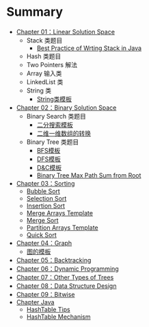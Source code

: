# Summary

* [Chapter 01：Linear Solution Space](ch01.md)
	* Stack 类题目
		* [Best Practice of Wrting Stack in Java](ch01/stack/bestpractice.md)
	* Hash 类题目
	* Two Pointers 解法
	* Array 输入类
	* LinkedList 类
	* String 类
		* [String类模板](ch01/string/template.md)
* [Chapter 02：Binary Solution Space](ch02.md)
	* Binary Search 类题目
		* [二分搜索模板](ch02/binarySearch/template.md)
		* [二维一维数组的转换](ch02/binarySearch/2D-1D.md)
	* Binary Tree 类题目
		* [BFS模板](ch02/binaryTree/bfs.md)
		* [DFS模板](ch02/binaryTree/dfs.md)
		* [D&C模板](ch02/binaryTree/d&c.md)
		* [Binary Tree Max Path Sum from Root](ch02/binaryTree/binaryTreeMaxPathSumFromRoot.md)
* [Chapter 03：Sorting](ch03.md)
	* [Bubble Sort](ch03/bubbleSort.md)
	* [Selection Sort](ch03/selectionSort.md)
	* [Insertion Sort](ch03/insertionSort.md)
	* [Merge Arrays Template](ch03/mergeArray.md)
	* [Merge Sort](ch03/mergeSort.md)
	* [Partition Arrays Template](ch03/partitionArray.md)
	* [Quick Sort](ch03/quickSort.md)
* [Chapter 04：Graph](ch04.md)
	* [图的模板](ch04/templates.md)
* [Chapter 05：Backtracking](ch05.md)
* [Chapter 06：Dynamic Programming](ch06.md)
* [Chapter 07：Other Types of Trees](ch07.md)
* [Chapter 08：Data Structure Design](ch08.md)
* [Chapter 09：Bitwise](ch09.md)
* [Chapter Java](ch-java.md)
	* [HashTable Tips](ch-java/hashTableTips.md)
	* [HashTable Mechanism](ch-java/hashTableMechanism.md)

